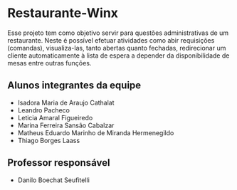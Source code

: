 # Restaurante-Winx

Esse projeto tem como objetivo servir para questões administrativas de um restaurante. Neste é possível efetuar atividades como abir requisições (comandas), visualiza-las, tanto  abertas quanto fechadas, redirecionar um cliente automaticamente à lista de espera a depender da disponibilidade de mesas entre outras funções. 

## Alunos integrantes da equipe

* Isadora Maria de Araujo Cathalat
* Leandro Pacheco
* Leticia Amaral Figueiredo
* Marina Ferreira Sansão Cabalzar
* Matheus Eduardo Marinho de Miranda Hermenegildo
* Thiago Borges Laass

## Professor responsável 

* Danilo Boechat Seufitelli

